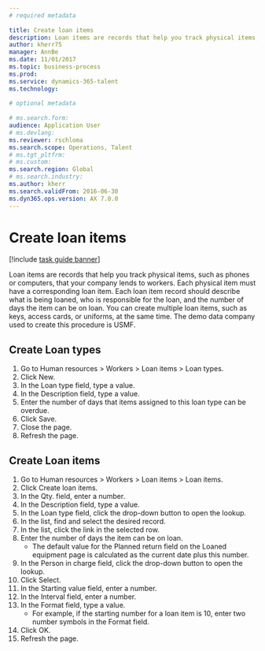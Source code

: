 ```yaml
--- 
# required metadata 
 
title: Create loan items
description: Loan items are records that help you track physical items, such as phones or computers, that your company lends to workers. 
author: kherr75
manager: AnnBe 
ms.date: 11/01/2017
ms.topic: business-process 
ms.prod:  
ms.service: dynamics-365-talent 
ms.technology:  
 
# optional metadata 
 
# ms.search.form:   
audience: Application User 
# ms.devlang:  
ms.reviewer: rschloma
ms.search.scope: Operations, Talent 
# ms.tgt_pltfrm:  
# ms.custom:  
ms.search.region: Global
# ms.search.industry: 
ms.author: kherr
ms.search.validFrom: 2016-06-30 
ms.dyn365.ops.version: AX 7.0.0 
---
```

# Create loan items

[!include [task guide banner](../../includes/task-guide-banner.md)]

Loan items are records that help you track physical items, such as phones or computers, that your company lends to workers. Each physical item must have a corresponding loan item. Each loan item record should describe what is being loaned, who is responsible for the loan, and the number of days the item can be on loan. You can create multiple loan items, such as keys, access cards, or uniforms, at the same time. The demo data company used to create this procedure is USMF.


## Create Loan types
1. Go to Human resources > Workers > Loan items > Loan types.
2. Click New.
3. In the Loan type field, type a value.
4. In the Description field, type a value.
5. Enter the number of days that items assigned to this loan type can be overdue. 
6. Click Save.
7. Close the page.
8. Refresh the page.

## Create Loan items
1. Go to Human resources > Workers > Loan items > Loan items.
2. Click Create loan items.
3. In the Qty. field, enter a number.
4. In the Description field, type a value.
5. In the Loan type field, click the drop-down button to open the lookup.
6. In the list, find and select the desired record.
7. In the list, click the link in the selected row.
8. Enter the number of days the item can be on loan.
    * The default value for the Planned return field on the Loaned equipment page is calculated as the current date plus this number.  
9. In the Person in charge field, click the drop-down button to open the lookup.
10. Click Select.
11. In the Starting value field, enter a number.
12. In the Interval field, enter a number.
13. In the Format field, type a value.
    * For example, if the starting number for a loan item is 10, enter two number symbols in the Format field.  
14. Click OK.
15. Refresh the page.

